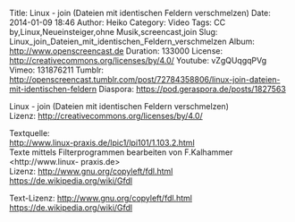 Title: Linux - join (Dateien mit identischen Feldern verschmelzen)
Date: 2014-01-09 18:46
Author: Heiko
Category: Video
Tags: CC by,Linux,Neueinsteiger,ohne Musik,screencast,join
Slug: Linux_join_Dateien_mit_identischen_Feldern_verschmelzen
Album: http://www.openscreencast.de
Duration: 133000
License: http://creativecommons.org/licenses/by/4.0/
Youtube: vZgQUqgqPVg
Vimeo: 131876211
Tumblr: http://openscreencast.tumblr.com/post/72784358806/linux-join-dateien-mit-identischen-feldern
Diaspora: https://pod.geraspora.de/posts/1827563

Linux - join (Dateien mit identischen Feldern verschmelzen)  
Lizenz: <http://creativecommons.org/licenses/by/4.0/>  
  
Textquelle:  
<http://www.linux-praxis.de/lpic1/lpi101/1.103.2.html>  
Texte mittels Filterprogrammen bearbeiten von F.Kalhammer <http://www.linux-
praxis.de>  
Lizenz: <http://www.gnu.org/copyleft/fdl.html>
<https://de.wikipedia.org/wiki/Gfdl>  
  
Text-Lizenz: <http://www.gnu.org/copyleft/fdl.html>
<https://de.wikipedia.org/wiki/Gfdl>

